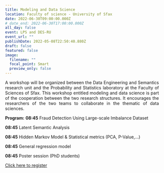 ```yaml
---
title: Modeling and Data Science
location: Faculty of science - University of Sfax
date: 2022-06-30T09:00:00.000Z
# date_end: 2022-06-30T17:00:00.000Z
all_day: false
event: LPS and DES-RU
event_url: ""
publishDate: 2022-05-08T22:50:40.880Z
draft: false
featured: false
image:
  filename: ""
  focal_point: Smart
  preview_only: false
---
```

<div style="text-align: justify">
A workshop will be organized between the Data Engineering and Semantics research unit and the Probability and Statistics laboratory at the Faculty of Sciences of Sfax. This workshop entitled modeling and data science is part of the cooperation between the two research structures. It encourages the researchers of the two teams to collaborate in the thematic of data sciences.</br>
</div>

**Program:**
**08:45** Fraud Detection Using Large-scale Imbalance Dataset

**08:45** Latent Semantic Analysis

**08:45** Hidden Markov Model & Statistical metrics (PCA, P-Value,...)

**08:45** General regression model

**08:45** Poster session (PhD students) 

[Click here to register](https://docs.google.com/forms/d/e/1FAIpQLSdZIDggPJMIyD6t4uJROZF5A4xvHI2aXhEX5AUXjRCzOwiVHA/viewform?usp=sf_link)
